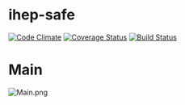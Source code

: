 # ihep-safe

[![Code Climate](https://codeclimate.com/github/wcc526/ihep-safe.png)](https://codeclimate.com/github/wcc526/ihep-safe)
[![Coverage Status](https://coveralls.io/repos/wcc526/ihep-safe/badge.png)](https://coveralls.io/r/wcc526/ihep-safe)
[![Build Status](https://drone.io/github.com/wcc526/ihep-safe/status.png)](https://drone.io/github.com/wcc526/ihep-safe/latest)

# Main

![Main.png](https://github.com/wcc526/ihep-safe/raw/master/docs/screenshots/1.png)
